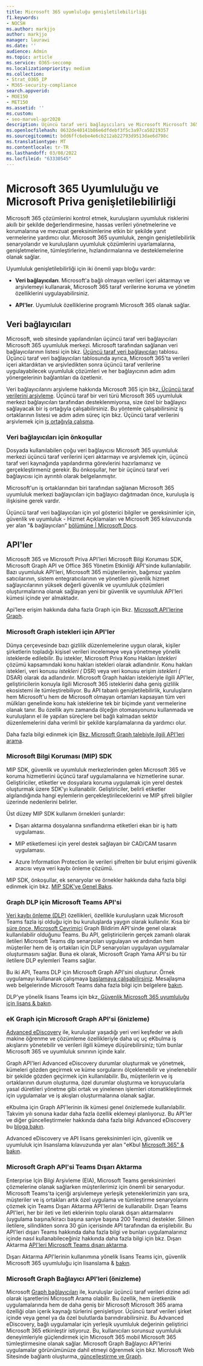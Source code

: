 ```yaml
---
title: Microsoft 365 uyumluluğu genişletilebilirliği
f1.keywords:
- NOCSH
ms.author: markjjo
author: markjjo
manager: laurawi
ms.date: ''
audience: Admin
ms.topic: article
ms.service: O365-seccomp
ms.localizationpriority: medium
ms.collection:
- Strat_O365_IP
- M365-security-compliance
search.appverid:
- MOE150
- MET150
ms.assetid: ''
ms.custom:
- seo-marvel-apr2020
description: Üçüncü taraf veri bağlayıcıları ve Microsoft Microsoft 365 API'leri kullanarak uyumluluk çözümlerini genişletmeyi Graph öğrenin.
ms.openlocfilehash: 0632de40141b86e6dfdebf3f5c3a97ca50219357
ms.sourcegitcommit: bdd6ffc6ebe4e6cb212ab22793d9513dae6d798c
ms.translationtype: MT
ms.contentlocale: tr-TR
ms.lasthandoff: 03/08/2022
ms.locfileid: "63330545"
---
```

# <a name="microsoft-365-compliance-and-microsoft-priva-extensibility"></a>Microsoft 365 Uyumluluğu ve Microsoft Priva genişletilebilirliği

Microsoft 365 çözümlerini kontrol etmek, kuruluşların uyumluluk risklerini akıllı bir şekilde değerlendirmesine, hassas verileri yönetmelerine ve korumalarına ve mevzuat gereksinimlerine etkin bir şekilde yanıt vermelerine yardımcı olur. Microsoft 365 uyumluluk, zengin genişletilebilirlik senaryolarıdır ve kuruluşların uyumluluk çözümlerini uyarlamalarına, genişletmelerine, tümleştirlerine, hızlandırmalarına ve desteklemelerine olanak sağlar.

Uyumluluk genişletilebilirliği için iki önemli yapı bloğu vardır:

- **Veri bağlayıcıları**. Microsoft'a bağlı olmayan verileri içeri aktarmayı ve arşivlemeyi kullanarak, Microsoft 365 taraf verilerine koruma ve yönetim özelliklerini uygulayabilirsiniz.

- **API'ler**. Uyumluluk özelliklerine programlı Microsoft 365 olanak sağlar.

## <a name="data-connectors"></a>Veri bağlayıcıları

Microsoft, web sitesinde yapılandırılan üçüncü taraf veri bağlayıcıları Microsoft 365 uyumluluk merkezi. Microsoft tarafından sağlanan veri bağlayıcılarının listesi için bkz. [Üçüncü taraf veri bağlayıcıları](archiving-third-party-data.md#third-party-data-connectors) tablosu. Üçüncü taraf veri bağlayıcıları tablosunda ayrıca, Microsoft 365'ta verileri içeri aktardıktan ve arşivledikten sonra üçüncü taraf verilerine uygulayabilecek uyumluluk çözümleri ve her bağlayıcının adım adım yönergelerinin bağlantıları da özetlenir.

Veri bağlayıcılarını arşivleme hakkında Microsoft 365 için bkz[. Üçüncü taraf verilerini arşivleme](archiving-third-party-data.md). Üçüncü taraf bir veri türü Microsoft 365 uyumluluk merkezi bağlayıcıları tarafından desteklenmiyorsa, size özel bir bağlayıcı sağlayacak bir iş ortağıyla çalışabilirsiniz. Bu yöntemle çalışabilirsiniz iş ortaklarının listesi ve adım adım süreç için bkz. Üçüncü taraf verilerini arşivlemek için [iş ortağıyla çalışma](work-with-partner-to-archive-third-party-data.md).

### <a name="prerequisites-for-data-connectors"></a>Veri bağlayıcıları için önkoşullar

Dosyada kullanılabilen çoğu veri bağlayıcısı Microsoft 365 uyumluluk merkezi üçüncü taraf verilerini içeri aktarmayı ve arşivlemek için, üçüncü taraf veri kaynağında yapılandırma görevlerini hazırlamanız ve gerçekleştirmeniz gerekir. Bu önkoşullar, her bir üçüncü taraf veri bağlayıcısı için ayrıntılı olarak belgelanmıştır.

Microsoft'un iş ortaklarından biri tarafından sağlanan Microsoft 365 uyumluluk merkezi bağlayıcıları için bağlayıcı dağıtmadan önce, kuruluşla iş ilişkisine gerek vardır.

Üçüncü taraf veri bağlayıcıları için yol gösterici bilgiler ve gereksinimler için, güvenlik ve uyumluluk - Hizmet Açıklamaları ve Microsoft 365 kılavuzunda yer alan "& bağlayıcıları" [bölümüne | Microsoft Docs](/office365/servicedescriptions/microsoft-365-service-descriptions/microsoft-365-tenantlevel-services-licensing-guidance/microsoft-365-security-compliance-licensing-guidance).

## <a name="apis"></a>API'ler

Microsoft 365 ve Microsoft Priva API'leri Microsoft Bilgi Koruması SDK, Microsoft Graph API ve Office 365 Yönetim Etkinliği API'sinde kullanılabilir. Bazı uyumluluk API'leri, Microsoft 365 müşterilerinin, bağımsız yazılım satıcılarının, sistem entegratıcılarının ve yönetilen güvenlik hizmet sağlayıcılarının yüksek değerli güvenlik ve uyumluluk çözümleri oluşturmalarına olanak sağlayan yeni bir güvenlik ve uyumluluk API'leri kümesi içinde yer almaktadır.

Api'lere erişim hakkında daha fazla Graph için Bkz. [Microsoft API'lerine Graph](/graph/overview).

### <a name="microsoft-graph-apis-for-subject-rights-requests"></a>Microsoft Graph istekleri için API'ler

Dünya çerçevesinde bazı gizlilik düzenlemelerine uygun olarak, kişiler şirketlerin topladığı kişisel verileri incelemeye veya yönetmeye yönelik isteklerde  edilebilir. Bu istekler, Microsoft Priva Konu Hakları *İstekleri* çözümü kapsamındaki konu hakları istekleri olarak adlandırılır. Konu hakları istekleri, veri konusu *istekleri (* DSR) veya veri konusu erişim *istekleri (* DSAR) olarak da adlandırılır. Microsoft Graph hakları istekleriyle ilgili API'ler, geliştiricilerin konuyla ilgili Microsoft 365 isteklerini daha geniş gizlilik ekosistemi ile tümleştirebiliyor. Bu API tabanlı genişletilebilirlik, kuruluşların hem Microsoft'u hem de Microsoft olmayan ortamları kapsayan tüm veri mülkları genelinde konu hak isteklerine tek bir biçimde yanıt vermelerine olanak tanır. Bu özellik aynı zamanda ölçeğin otomasyonunu kullanmada ve kuruluşların el ile yapılan süreçlere bel bağlı kalmadan sektör düzenlemelerini daha verimli bir şekilde karşılamalarına da yardımcı olur.

Daha fazla bilgi edinmek için [Bkz. Microsoft Graph talebiyle ilgili API'leri arama](/graph/api/resources/subjectrightsrequest-subjectrightsrequestapioverview).

### <a name="microsoft-information-protection-mip-sdk"></a>Microsoft Bilgi Koruması (MIP) SDK

MIP SDK, güvenlik ve uyumluluk merkezlerinden gelen Microsoft 365 ve koruma hizmetlerini üçüncü taraf uygulamalarına ve hizmetlerine sunar. Geliştiriciler, etiketler ve dosyalara koruma uygulamak için yerel destek oluşturmak üzere SDK'yı kullanabilir. Geliştiriciler, belirli etiketler algılandığında hangi eylemlerin gerçekleştirileceklerini ve MIP şifreli bilgiler üzerinde nedenlerini belirler.

Üst düzey MIP SDK kullanım örnekleri şunlardır:

- Dışarı aktarma dosyalarına sınıflandırma etiketleri ekan bir iş hattı uygulaması.

- MIP etiketlemesi için yerel destek sağlayan bir CAD/CAM tasarım uygulaması.

- Azure Information Protection ile verileri şifrelten bir bulut erişimi güvenlik aracısı veya veri kaybı önleme çözümü.

MIP SDK, önkoşullar, ek senaryolar ve örnekler hakkında daha fazla bilgi edinmek için bkz. [MIP SDK'ye Genel Bakış](/information-protection/develop/overview).

### <a name="microsoft-graph-api-for-teams-dlp"></a>Graph DLP için Microsoft Teams API'si

[Veri kaybı önleme (DLP)](dlp-microsoft-teams.md) özellikleri, özellikle kuruluşların uzak Microsoft Teams fazla işi olduğu için bu kuruluşlarda yaygın olarak kullanılır. Kısa bir [süre önce, Microsoft Çevrimiçi](https://devblogs.microsoft.com/microsoft365dev/change-notifications-for-microsoft-teams-messages-now-generally-available/) Graph Bildirim API'sinde genel olarak kullanılabilir olduğunu Teams. Bu API, geliştiricilerin gerçek zamanlı olarak iletileri Microsoft Teams dlp senaryoları uygulayan ve ardından hem müşteriler hem de iş ortakları için DLP senaryoları uygulayan uygulamalar oluşturmasını sağlar. Buna ek olarak, Microsoft Graph Yama API'si bu tür iletilere DLP eylemleri Teams sağlar.

Bu iki API, Teams DLP için Microsoft Graph API'sini oluşturur. Örnek uygulamayı kullanarak çalışmaya [başlamaya çalışabilirsiniz](https://github.com/microsoftgraph/aspnetcore-webhooks-sample). Mesajlaşma web belgelerinde Microsoft Teams daha fazla bilgi için belgelere [bakın](/graph/api/subscription-post-subscriptions).

DLP'ye yönelik lisans Teams için bkz[. Güvenlik Microsoft 365 uyumluluğu için lisans & bakın](/office365/servicedescriptions/microsoft-365-service-descriptions/microsoft-365-tenantlevel-services-licensing-guidance/microsoft-365-security-compliance-licensing-guidance).

### <a name="microsoft-graph-api-for-ediscovery-preview"></a>eK Graph için Microsoft Graph API'si (önizleme)

[Advanced eDiscovery](overview-ediscovery-20.md) ile, kuruluşlar yaşadığı yeri veri keşfeder ve akıllı makine öğrenme ve çözümleme özellikleriyle daha uç uç eKbulma iş akışlarını yönetebilir ve verileri ilgili kümeye düşürebilirsiniz; tüm bunlar Microsoft 365 ve uyumluluk sınırının içinde kalır.

Graph API'leri Advanced eDiscovery durumlar oluşturmak ve yönetmek, kümeleri gözden geçirmek ve küme sorgularını ölçeklenebilir ve yinelenebilir bir şekilde gözden geçirmek için kullanılabilir. Bu, müşterilerin ve iş ortaklarının durum oluşturma, özel durumlar oluşturma ve koruyucularla yasal düretileri yönetme gibi ortak ve yinelenen işlemleri otomatikleştirmek için uygulamalar ve iş akışları oluşturmalarına olanak sağlar.

eKbulma için Graph API'lerinin ilk kümesi genel önizlemede kullanılabilir. Takvim yılı sonuna kadar daha fazla özellik eklemeyi planlıyoruz. Bu API'ler ve diğer güncelleştirmeler hakkında daha fazla bilgi Advanced eDiscovery bu [bloga bakın](https://aka.ms/Ignite2020AeDAA).

Advanced eDiscovery ve API lisans gereksinimleri için, güvenlik ve uyumluluk için lisanslama kılavuzunda yer alan "eKbul [Microsoft 365" & bakın](/office365/servicedescriptions/microsoft-365-service-descriptions/microsoft-365-tenantlevel-services-licensing-guidance/microsoft-365-security-compliance-licensing-guidance#ediscovery).

### <a name="microsoft-graph-api-for-teams-export"></a>Microsoft Graph API'si Teams Dışarı Aktarma

Enterprise Için Bilgi Arşivleme (EIA), Microsoft Teams gereksinimleri çözmelerine olanak sağlarken müşterilerimiz için önemli bir senaryodur. Microsoft Teams'ta içeriği arşivlemeye yerleşik yeteneklerimizin yanı sıra, müşteriler ve iş ortakları artık özel uygulama ve tümleştirme senaryolarını çözmek için Teams Dışarı Aktarma API'lerini de kullanabilir. Dışarı Teams API'leri, her bir ileti ve ileti eklerinin toplu olarak dışarı aktarmalarını (uygulama başına/kiracı başına saniye başına 200 Teams) destekler. Silinen iletilere, silindikten sonra 30 gün içerisinde API tarafından da erişilebilir. Bu API'leri dışarı Teams hakkında daha fazla bilgi ve bunları uygulamalarınız içinde nasıl kullanabileceğiniz hakkında daha fazla bilgi için bkz. Dışarı Aktarma [API'leri Microsoft Teams dışarı aktarma](/microsoftteams/export-teams-content).

Dışarı Aktarma API'lerinin kullanımına yönelik lisans Teams için, güvenlik Microsoft 365 uyumluluğu için lisanslama & [bakın](/office365/servicedescriptions/microsoft-365-service-descriptions/microsoft-365-tenantlevel-services-licensing-guidance/microsoft-365-security-compliance-licensing-guidance).

### <a name="microsoft-graph-connector-apis-preview"></a>Microsoft Graph Bağlayıcı API'leri (önizleme)

Microsoft [Graph bağlayıcıları](/microsoftsearch/connectors-overview) ile, kuruluşlar üçüncü taraf verileri dizine adi olarak işaretlerini Microsoft Arama olabilir. Bu özellik, hem üretkenlik uygulamalarında hem de daha geniş bir Microsoft Microsoft 365 arama özelliği olan içerik kaynağı türlerini genişletiyor. Üçüncü taraf verileri şirket içinde veya genel ya da özel bulutlarda barındırabilirsiniz. Bu Advanced eDiscovery, bağlı uygulamalar için yerleşik uyumluluk değerinin geliştirici Microsoft 365 etkinleştir istiyoruz. Bu, kullanıcıları sorunsuz uyumluluk deneyimleriyle güçlendirmek için Microsoft 365 mobil Microsoft 365 tümleştirmesine olanak sağlar. Microsoft Graph Bağlayıcı API'lerini uygulamalar görünümünüze dahil etmeyi öğrenmek için bkz. Microsoft Web Sitesinde bağlantı oluşturma[, güncelleştirme ve Graph](/graph/connecting-external-content-connectors-api-overview).
